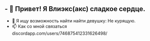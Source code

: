 ## - 👋 Привет! Я Влиэкс(акс) сладкое сердце.
- 💞️ Я ищу возможность найти найти девушку: Не курящую.
- 📫 Как со мной связаться discordapp.com/users/746875412331626498/

<!--
**SYS3NT0/SYS3NT0** is a ✨ _special_ ✨ repository because its `README.md` (this file) appears on your GitHub profile.

Here are some ideas to get you started:
-->
